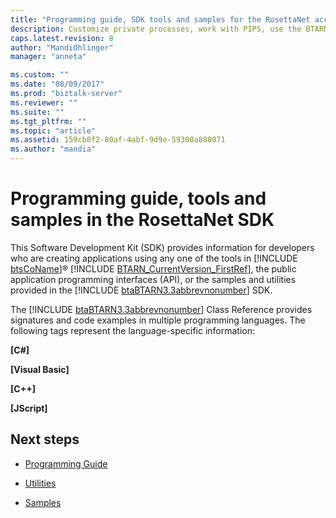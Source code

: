 ```yaml
---
title: "Programming guide, SDK tools and samples for the RosettaNet accelerator in BizTalk Server | Microsoft Docs"
description: Customize private processes, work with PIPS, use the BTARN tools, and deploy the samples for the RosettaNet accelerator in BizTalk Server
caps.latest.revision: 8
author: "MandiOhlinger"
manager: "anneta"

ms.custom: ""
ms.date: "08/09/2017"
ms.prod: "biztalk-server"
ms.reviewer: ""
ms.suite: ""
ms.tgt_pltfrm: ""
ms.topic: "article"
ms.assetid: 159cb8f2-80af-4abf-9d9e-59300a880071
ms.author: "mandia"
---
```


# Programming guide, tools and samples in the RosettaNet SDK
This Software Development Kit (SDK) provides information for developers who are creating applications using any one of the tools in [!INCLUDE [btsCoName](../../includes/btsconame-md.md)]® [!INCLUDE [BTARN_CurrentVersion_FirstRef](../../includes/btarn-currentversion-firstref-md.md)], the public application programming interfaces (API), or the samples and utilities provided in the [!INCLUDE [btaBTARN3.3abbrevnonumber](../../includes/btabtarn3-3abbrevnonumber-md.md)] SDK.  
  
 The [!INCLUDE [btaBTARN3.3abbrevnonumber](../../includes/btabtarn3-3abbrevnonumber-md.md)] Class Reference provides signatures and code examples in multiple programming languages. The following tags represent the language-specific information:  
  
 **[C#]**  
  
 **[Visual Basic]**  
  
 **[C++]**  
  
 **[JScript]**  
  
 
## Next steps
  
-   [Programming Guide](../../adapters-and-accelerators/accelerator-rosettanet/programming-guide2.md)  
  
-   [Utilities](../../adapters-and-accelerators/accelerator-rosettanet/utilities1.md)  
  
-   [Samples](../../adapters-and-accelerators/accelerator-rosettanet/samples3.md)